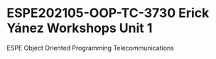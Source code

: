 # ESPE202105-OOP-TC-3730 Erick Yánez Workshops Unit 1 
ESPE Object Oriented Programming Telecommunications
